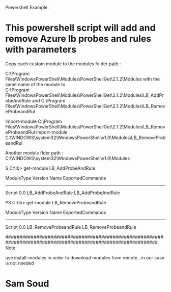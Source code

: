 Powershell Example:

# This powershell script will add and remove Azure lb probes and rules with parameters
Copy each custom module to the modules folder path :


C:\Program Files\WindowsPowerShell\Modules\PowerShellGet\2.1.2\Modules
with the same name of the module
to  
C:\Program Files\WindowsPowerShell\Modules\PowerShellGet\2.1.2\Modules\LB_AddProbeAndRule
 and
 C:\Program Files\WindowsPowerShell\Modules\PowerShellGet\2.1.2\Modules\LB_RemoveProbeandRul

Import-module C:\Program Files\WindowsPowerShell\Modules\PowerShellGet\2.1.2\Modules\LB_RemoveProbeandRul
Import-module C:\WINDOWS\system32\WindowsPowerShell\v1.0\Modules\LB_RemoveProbeandRul


Another module flder path :
C:\WINDOWS\system32\WindowsPowerShell\v1.0\Modules

S C:\lb> get-module LB_AddProbeAndRule

ModuleType Version    Name                                ExportedCommands                                                                                                                   
---------- -------    ----                                ----------------                                                                                                                   
Script     0.0        LB_AddProbeAndRule                  LB_AddProbeAndRule 


PS C:\lb>  get-module LB_RemoveProbeandRule

ModuleType Version    Name                                ExportedCommands                                                                                                                   
---------- -------    ----                                ----------------                                                                                                                   
Script     0.0        LB_RemoveProbeandRule               LB_RemoveProbeandRule   

##############################################################################################################
Note:

use  install-modules in order to download modules from remote , in our case is not needed


# Sam Soud
